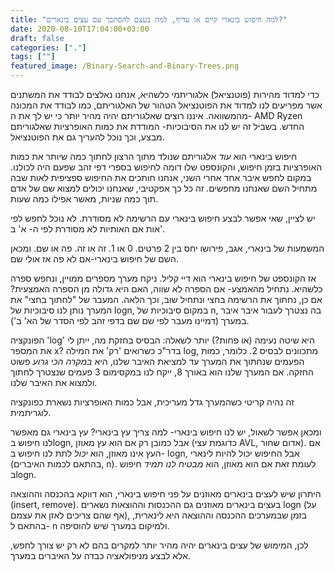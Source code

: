 ```yaml
---
title: "למה חיפוש בינארי קיים או עדיף, למה בעצם להסתבך עם עצים בינארים?"
date: 2020-08-10T17:04:00+03:00
draft: false
categories: ["."]
tags: [""]
featured_image: /Binary-Search-and-Binary-Trees.png
---
```


כדי למדוד מהירות (פוטנציאל) אלגוריתמי כלשהיא, אנחנו נאלצים לבודד את המשתנים אשר מפריעים לנו למדוד את הפוטנציאל הטהור של האלגוריתם, כמו לבודד את המכונה מהמשוואה. איננו רוצים שאלגוריתם יהיה מהיר יותר כי יש לך את ה- AMD Ryzen החדש. בשביל זה יש לנו את הסיבוכיות- המודדת את כמות האופרציות שאלגוריתם מבצע, וכך נוכל להעריך גם את הפוטנציאל.

חיפוש בינארי הוא *עוד* אלגוריתם שנולד מתוך הרצון לחתוך כמה שיותר את כמות האופרציות בזמן חיפוש, והקונספט שלו דומה לחיפוש בספרי דפי זהב שפעם היה לכולנו. במקום לחפש איבר אחד אחרי השני, אנחנו חותכים את החיפוש ספציפית לאות שבה מתחיל השם שאנחנו מחפשים. זה כל כך אפקטיבי, שאנחנו יכולים למצוא שם של אדם תוך כמה שניות, מאשר אפילו כמה שעות.

יש לציין, שאי אפשר לבצע חיפוש בינארי עם הרשימה לא מסודרת. לא נוכל לחפש לפי אות אם האותיות לא מסודרת לפי ה- א' ב'.

המשמעות של בינארי, אגב, פירושו יחס בין 2 פרטים. 0 או 1. זה או זה. פה או שם. ומכאן השם של חיפוש בינארי-אם לא פה אז אולי שם.

אז הקונספט של חיפוש בינארי הוא דיי קליל. ניקח מערך מספרים ממויין, ונחפש ספרה כלשהיא. נתחיל מהאמצע- אם הספרה לא שווה, האם היא גדולה מן הספרה האמצעית? אם כן, נחתוך את הרשימה בחצי ונתחיל שוב, וכך הלאה. המעבר של "לחתוך בחצי" את המערך נותן לנו סיבוכיות של logn, במקום סיבוכיות של n, בה נצטרך לעבור איבר איבר במערך (דמיינו מעבר לפי שם שם בדפי זהב לפי הסדר של הא' ב').

הפונקציה 'log' היא שיטה נעימה (או פחות?) יותר לשאלה: הבסיס בחזקת מה, ייתן לי את המספר x? בדר"כ כשרואים 'רק' את המילה log, מתכוונים לבסיס 2.
כלומר, כמות הפעמים שנחתוך את המערך עד למציאת האיבר שלנו, היא *במקרה הכי גרוע* פשוט החזקה. אם המערך שלנו הוא באורך 8, ייקח לנו במקסימום 3 פעמים שנצטרך לחתוך ולמצוא את האיבר שלנו.

זה נהיה קריטי כשהמערך גדל מעריכית, אבל כמות האופרציות נשארת כפונקציה לוגריתמית.

ומכאן אפשר לשאול, יש לנו חיפוש בינארי- למה צריך עץ בינארי? עץ בינארי גם מאפשר לנו חיפוש בlogn, אבל כמובן רק אם הוא עץ מאוזן (כדוגמת עצי AVL, אדום שחור). אם העץ אינו מאוזן, הוא *יכול* לתת לנו חיפוש ב- logn, אבל החיפוש יכול להיות לינארי (בהתאם לכמות האיברים, n). לעומת זאת אם הוא מאוזן, הוא *מבטיח לנו תמיד* חיפוש בlogn.

היתרון שיש לעצים בינארים מאוזנים על פני חיפוש בינארי, הוא דווקא בהכנסה וההוצאה (insert, remove). בעצים בינארים מאוזנים גם ההכנסות וההוצאות נשארים logn (על אף שהם צריכים לאזן את עצמם), בזמן שבמערכים ההכנסה וההוצאה היא לינארית, בהתאם ל- n ולמיקום במערך שיש להוסיפה.

לכן, המימוש של עצים בינארים יהיה מהיר יותר למקרים בהם לא רק יש צורך לחפש, אלא לבצע מניפולאציה כבדה על האיברים במערך.
